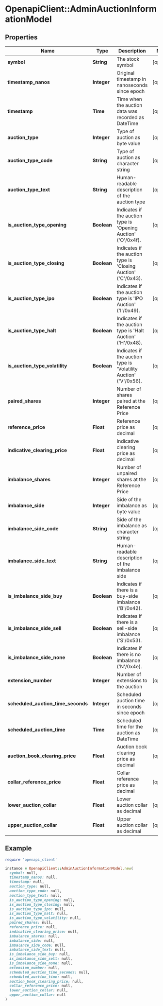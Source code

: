# OpenapiClient::AdminAuctionInformationModel

## Properties

| Name | Type | Description | Notes |
| ---- | ---- | ----------- | ----- |
| **symbol** | **String** | The stock symbol | [optional] |
| **timestamp_nanos** | **Integer** | Original timestamp in nanoseconds since epoch | [optional] |
| **timestamp** | **Time** | Time when the auction data was recorded as DateTime | [optional] |
| **auction_type** | **Integer** | Type of auction as byte value | [optional] |
| **auction_type_code** | **String** | Type of auction as character string | [optional] |
| **auction_type_text** | **String** | Human-readable description of the auction type | [optional] |
| **is_auction_type_opening** | **Boolean** | Indicates if the auction type is &#39;Opening Auction&#39; (&#39;O&#39;/0x4f). | [optional] |
| **is_auction_type_closing** | **Boolean** | Indicates if the auction type is &#39;Closing Auction&#39; (&#39;C&#39;/0x43). | [optional] |
| **is_auction_type_ipo** | **Boolean** | Indicates if the auction type is &#39;IPO Auction&#39; (&#39;I&#39;/0x49). | [optional] |
| **is_auction_type_halt** | **Boolean** | Indicates if the auction type is &#39;Halt Auction&#39; (&#39;H&#39;/0x48). | [optional] |
| **is_auction_type_volatility** | **Boolean** | Indicates if the auction type is &#39;Volatility Auction&#39; (&#39;V&#39;/0x56). | [optional] |
| **paired_shares** | **Integer** | Number of shares paired at the Reference Price | [optional] |
| **reference_price** | **Float** | Reference price as decimal | [optional] |
| **indicative_clearing_price** | **Float** | Indicative clearing price as decimal | [optional] |
| **imbalance_shares** | **Integer** | Number of unpaired shares at the Reference Price | [optional] |
| **imbalance_side** | **Integer** | Side of the imbalance as byte value | [optional] |
| **imbalance_side_code** | **String** | Side of the imbalance as character string | [optional] |
| **imbalance_side_text** | **String** | Human-readable description of the imbalance side | [optional] |
| **is_imbalance_side_buy** | **Boolean** | Indicates if there is a buy-side imbalance (&#39;B&#39;/0x42). | [optional] |
| **is_imbalance_side_sell** | **Boolean** | Indicates if there is a sell-side imbalance (&#39;S&#39;/0x53). | [optional] |
| **is_imbalance_side_none** | **Boolean** | Indicates if there is no imbalance (&#39;N&#39;/0x4e). | [optional] |
| **extension_number** | **Integer** | Number of extensions to the auction | [optional] |
| **scheduled_auction_time_seconds** | **Integer** | Scheduled auction time in seconds since epoch | [optional] |
| **scheduled_auction_time** | **Time** | Scheduled time for the auction as DateTime | [optional] |
| **auction_book_clearing_price** | **Float** | Auction book clearing price as decimal | [optional] |
| **collar_reference_price** | **Float** | Collar reference price as decimal | [optional] |
| **lower_auction_collar** | **Float** | Lower auction collar as decimal | [optional] |
| **upper_auction_collar** | **Float** | Upper auction collar as decimal | [optional] |

## Example

```ruby
require 'openapi_client'

instance = OpenapiClient::AdminAuctionInformationModel.new(
  symbol: null,
  timestamp_nanos: null,
  timestamp: null,
  auction_type: null,
  auction_type_code: null,
  auction_type_text: null,
  is_auction_type_opening: null,
  is_auction_type_closing: null,
  is_auction_type_ipo: null,
  is_auction_type_halt: null,
  is_auction_type_volatility: null,
  paired_shares: null,
  reference_price: null,
  indicative_clearing_price: null,
  imbalance_shares: null,
  imbalance_side: null,
  imbalance_side_code: null,
  imbalance_side_text: null,
  is_imbalance_side_buy: null,
  is_imbalance_side_sell: null,
  is_imbalance_side_none: null,
  extension_number: null,
  scheduled_auction_time_seconds: null,
  scheduled_auction_time: null,
  auction_book_clearing_price: null,
  collar_reference_price: null,
  lower_auction_collar: null,
  upper_auction_collar: null
)
```

